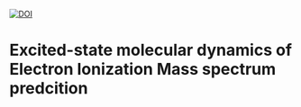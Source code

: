 [![DOI](https://zenodo.org/badge/232434019.svg)](https://zenodo.org/badge/latestdoi/232434019)
# Excited-state molecular dynamics of Electron Ionization Mass spectrum predcition
